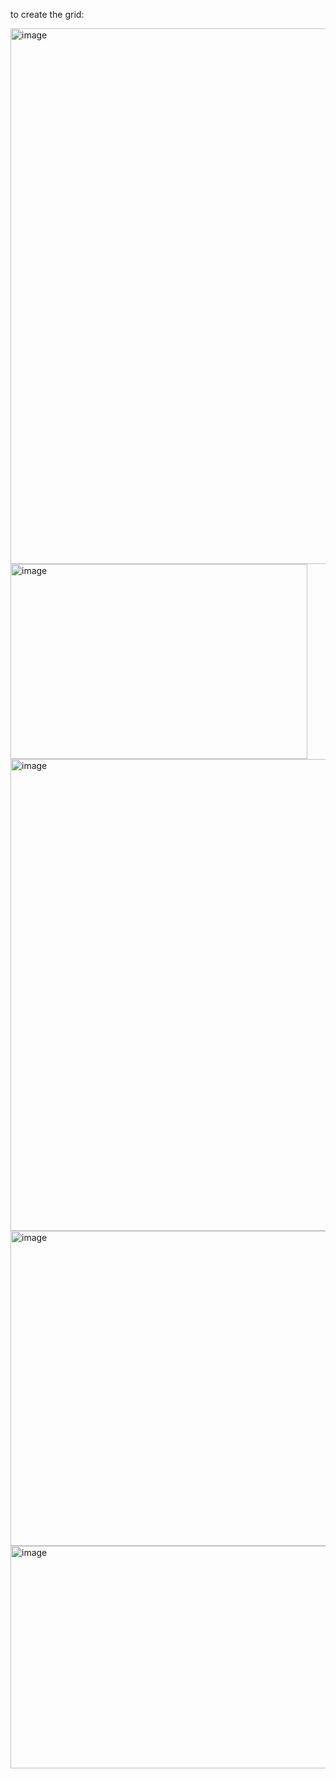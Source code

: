 
to create the grid:

<img width="685" height="857" alt="image" src="https://github.com/user-attachments/assets/4942ab67-e489-4f9d-b337-fed5f369f5a3" />


<img width="475" height="312" alt="image" src="https://github.com/user-attachments/assets/9172b969-c512-41fb-8f3d-87ccc6bd3c51" />

<img width="949" height="755" alt="image" src="https://github.com/user-attachments/assets/f2289726-5128-4439-b8eb-9fd47a3dfda4" />


<img width="766" height="504" alt="image" src="https://github.com/user-attachments/assets/b50d8cdb-2cac-428c-a599-fcf45e903516" />
<img width="659" height="356" alt="image" src="https://github.com/user-attachments/assets/3fa70fd2-86eb-485f-b927-fcf547ab26a8" />
